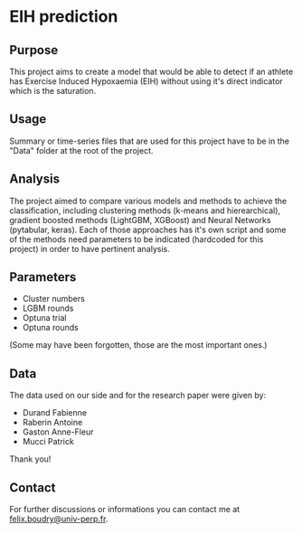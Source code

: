 # EIH prediction

## Purpose

This project aims to create a model that would be able to detect if an athlete
has Exercise Induced Hypoxaemia (EIH) without using it's direct indicator which
is the saturation.

## Usage

Summary or time-series files that are used for this project have to be in the "Data" folder at the root of the project.

## Analysis

The project aimed to compare various models and methods to achieve the 
classification, including clustering methods (k-means and hierearchical), 
gradient boosted methods (LightGBM, XGBoost) and Neural Networks (pytabular, 
keras). Each of those  approaches has it's own script and some of the methods 
need parameters to be indicated (hardcoded for this project) in order to have 
pertinent analysis.

## Parameters

- Cluster numbers
- LGBM rounds
- Optuna trial
- Optuna rounds

(Some may have been forgotten, those are the most important ones.)

## Data

The data used on our side and for the research paper were given by:

-   Durand Fabienne
-   Raberin Antoine
-   Gaston Anne-Fleur
-   Mucci Patrick

Thank you!

## Contact

For further discussions or informations you can contact me at
[felix.boudry\@univ-perp.fr](mailto:felix.boudry@univ-perp.fr).
